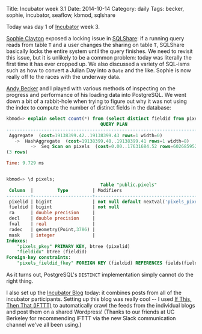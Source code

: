 Title: Incubator week 3.1
Date: 2014-10-14
Category: daily
Tags: becker, sophie, incubator, seaflow, kbmod, sqlshare

Today was day 1 of [Incubator](http://data.uw.edu/incubator) week 3.

[Sophie Clayton](http://r.halper.in/coauth/sclayton) exposed a locking issue in [SQLShare](http://sqlshare.escience.washington.edu): if a running query reads from table `T` and a user changes the sharing on table `T`, SQLShare basically locks the entire system until the query finishes. We need to revisit this issue, but it is unlikely to be a common problem: today was literally the first time it has ever cropped up. We also discussed a variety of SQL-isms such as how to convert a Julian Day into a `Date` and the like. Sophie is now really off to the races with the underway data.

[Andy Becker](http://r.halper.in/people/becker) and I played with various methods of inspecting on the progress and performance of his loading data into PostgreSQL. We went down a bit of a rabbit-hole when trying to figure out why it was not using the index to compute the number of distinct fields in the database:

```sql
kbmod=> explain select count(*) from (select distinct fieldid from pixels) X;
                                   QUERY PLAN
---------------------------------------------------------------------------------
 Aggregate  (cost=19138399.42..19138399.43 rows=1 width=0)
   ->  HashAggregate  (cost=19138399.40..19138399.41 rows=1 width=8)
         ->  Seq Scan on pixels  (cost=0.00..17631684.52 rows=602685952 width=8)
(3 rows)

Time: 9.729 ms


kbmod=> \d pixels;
                                   Table "public.pixels"
 Column  |         Type         | Modifiers
---------+----------------------+----------------------------------------------------------
 pixelid | bigint               | not null default nextval('pixels_pixelid_seq'::regclass)
 fieldid | bigint               | not null
 ra      | double precision     |
 decl    | double precision     |
 fval    | real                 |
 radec   | geometry(Point,3786) |
 mask    | integer              |
Indexes:
    "pixels_pkey" PRIMARY KEY, btree (pixelid)
    "fieldidx" btree (fieldid)
Foreign-key constraints:
    "pixels_fieldid_fkey" FOREIGN KEY (fieldid) REFERENCES fields(fieldid)
```
As it turns out, PostgreSQL's `DISTINCT` implementation simply cannot do the right thing.

I also set up the [Incubator Blog](http://uwdatascienceincubator.wordpress.com/) today: it combines posts from all of the incubator participants. Setting up this blog was really cool -- I used [If This, Then That (IFTTT)](https://ifttt.com/) to automatically crawl the feeds from the individual blogs and post them on a shared Wordpress! (Thanks to our friends at UC Berkeley for recommending IFTTT via the new Slack communication channel we've all been using.)